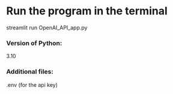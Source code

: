 # Run the program in the terminal
streamlit run OpenAI_API_app.py
### Version of Python:
3.10
### Additional files:
.env (for the api key)
